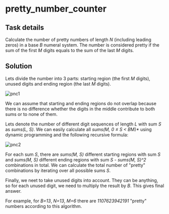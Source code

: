 # pretty_number_counter
## Task details
Calculate the number of pretty numbers of length *N* (including leading zeros) in a base *B* numeral system. The number is considered pretty if the sum of the first *M* digits equals to the sum of the last *M* digits.

## Solution
Lets divide the number into 3 parts: starting region (the first *M* digits), unused digits and ending region (the last *M* digits).

![pnc1](https://user-images.githubusercontent.com/8525363/208158610-547b6b02-a201-4a88-b20e-e2ad7b4640ad.PNG)

We can assume that starting and ending regions do not overlap because there is no difference whether the digits in the middle contribute to both sums or to none of them.

Lets denote the number of different digit sequences of length *L* with sum *S* as *sums(L, S)*. We can easily calculate all *sums(M, 0 ≤ S < B*M)* using dynamic programming and the following recursive formula:

![pnc2](https://user-images.githubusercontent.com/8525363/208158646-bfefbf2e-17c1-4a10-ae82-de1d561690ba.PNG)

For each sum *S*, there are *sums(M, S)* different starting regions with sum *S* and *sums(M, S)* different ending regions with sum *S* - *sums(M, S)^2* combinations in total. We can calculate the total number of "pretty" combinations by iterating over all possible sums *S*.

Finally, we neet to take unused digits into account. They can be anything, so for each unused digit, we need to multiply the result by *B*. This gives final answer.

For example, for *B=13*, *N=13*, *M=6* there are *1107623942191* "pretty" numbers according to this algorithm.
